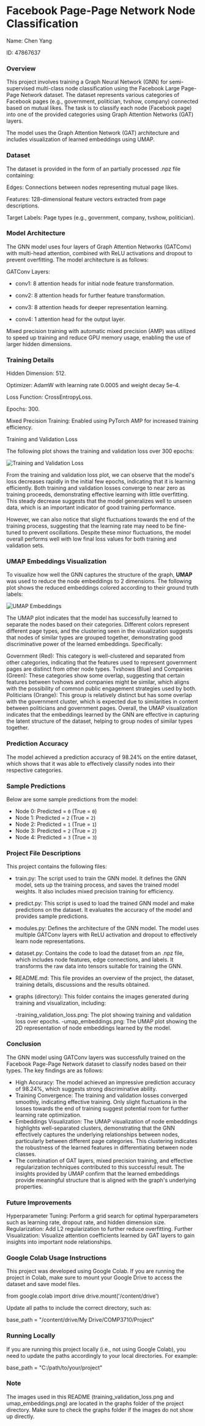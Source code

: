 # Facebook Page-Page Network Node Classification

Name: Chen Yang

ID: 47867637


### Overview

This project involves training a Graph Neural Network (GNN) for semi-supervised multi-class node classification using the Facebook Large Page-Page Network dataset. The dataset represents various categories of Facebook pages (e.g., government, politician, tvshow, company) connected based on mutual likes. The task is to classify each node (Facebook page) into one of the provided categories using Graph Attention Networks (GAT) layers.

The model uses the Graph Attention Network (GAT) architecture and includes visualization of learned embeddings using UMAP.


### Dataset

The dataset is provided in the form of an partially processed .npz file containing:

Edges: Connections between nodes representing mutual page likes.

Features: 128-dimensional feature vectors extracted from page descriptions.

Target Labels: Page types (e.g., government, company, tvshow, politician).

### Model Architecture

The GNN model uses four layers of Graph Attention Networks (GATConv) with multi-head attention, combined with ReLU activations and dropout to prevent overfitting. The model architecture is as follows:

GATConv Layers:

- conv1: 8 attention heads for initial node feature transformation.

- conv2: 8 attention heads for further feature transformation.

- conv3: 8 attention heads for deeper representation learning.

- conv4: 1 attention head for the output layer.

Mixed precision training with automatic mixed precision (AMP) was utilized to speed up training and reduce GPU memory usage, enabling the use of larger hidden dimensions.

### Training Details

Hidden Dimension: 512.

Optimizer: AdamW with learning rate 0.0005 and weight decay 5e-4.

Loss Function: CrossEntropyLoss.

Epochs: 300.

Mixed Precision Training: Enabled using PyTorch AMP for increased training efficiency.

Training and Validation Loss

The following plot shows the training and validation loss over 300 epochs:

![Training and Validation Loss](graphs/training_validation_loss.png)

From the training and validation loss plot, we can observe that the model's loss decreases rapidly in the initial few epochs, indicating that it is learning efficiently. Both training and validation losses converge to near zero as training proceeds, demonstrating effective learning with little overfitting. This steady decrease suggests that the model generalizes well to unseen data, which is an important indicator of good training performance.

However, we can also notice that slight fluctuations towards the end of the training process, suggesting that the learning rate may need to be fine-tuned to prevent oscillations. Despite these minor fluctuations, the model overall performs well with low final loss values for both training and validation sets.

### UMAP Embeddings Visualization
To visualize how well the GNN captures the structure of the graph, **UMAP** was used to reduce the node embeddings to 2 dimensions. The following plot shows the reduced embeddings colored according to their ground truth labels:

![UMAP Embeddings](graphs/umap_embeddings.png)

The UMAP plot indicates that the model has successfully learned to separate the nodes based on their categories. Different colors represent different page types, and the clustering seen in the visualization suggests that nodes of similar types are grouped together, demonstrating good discriminative power of the learned embeddings. Specifically:

Government (Red): This category is well-clustered and separated from other categories, indicating that the features used to represent government pages are distinct from other node types.
Tvshows (Blue) and Companies (Green): These categories show some overlap, suggesting that certain features between tvshows and companies might be similar, which aligns with the possibility of common public engagement strategies used by both.
Politicians (Orange): This group is relatively distinct but has some overlap with the government cluster, which is expected due to similarities in content between politicians and government pages.
Overall, the UMAP visualization indicates that the embeddings learned by the GNN are effective in capturing the latent structure of the dataset, helping to group nodes of similar types together.

### Prediction Accuracy
The model achieved a prediction accuracy of 98.24% on the entire dataset, which shows that it was able to effectively classify nodes into their respective categories.

### Sample Predictions
Below are some sample predictions from the model:

- Node 0: Predicted = `0` (True = `0`)
- Node 1: Predicted = `2` (True = `2`)
- Node 2: Predicted = `1` (True = `1`)
- Node 3: Predicted = `2` (True = `2`)
- Node 4: Predicted = `3` (True = `3`)


### Project File Descriptions
This project contains the following files:

- train.py: The script used to train the GNN model. It defines the GNN model, sets up the training process, and saves the trained model weights. It also includes mixed precision training for efficiency.

- predict.py: This script is used to load the trained GNN model and make predictions on the dataset. It evaluates the accuracy of the model and provides sample predictions.

- modules.py: Defines the architecture of the GNN model. The model uses multiple GATConv layers with ReLU activation and dropout to effectively learn node representations.

- dataset.py: Contains the code to load the dataset from an .npz file, which includes node features, edge connections, and labels. It transforms the raw data into tensors suitable for training the GNN.

- README.md: This file provides an overview of the project, the dataset, training details, discussions and the results obtained.

- graphs (directory): This folder contains the images generated during training and visualization, including:

  -training_validation_loss.png: The plot showing training and validation loss over epochs.
  -umap_embeddings.png: The UMAP plot showing the 2D representation of node embeddings learned by the model.

### Conclusion
The GNN model using GATConv layers was successfully trained on the Facebook Page-Page Network dataset to classify nodes based on their types. The key findings are as follows:

- High Accuracy: The model achieved an impressive prediction accuracy of 98.24%, which suggests strong discriminative ability.
- Training Convergence: The training and validation losses converged smoothly, indicating effective training. Only slight fluctuations in the losses towards the end of training suggest potential room for further learning rate optimization.
- Embeddings Visualization: The UMAP visualization of node embeddings highlights well-separated clusters, demonstrating that the GNN effectively captures the underlying relationships between nodes, particularly between different page categories. This clustering indicates the robustness of the learned features in differentiating between node classes.
- The combination of GAT layers, mixed precision training, and effective regularization techniques contributed to this successful result. The insights provided by UMAP confirm that the learned embeddings provide meaningful structure that is aligned with the graph's underlying properties.

### Future Improvements
Hyperparameter Tuning: Perform a grid search for optimal hyperparameters such as learning rate, dropout rate, and hidden dimension size.
Regularization: Add L2 regularization to further reduce overfitting.
Further Visualization: Visualize attention coefficients learned by GAT layers to gain insights into important node relationships.

### Google Colab Usage Instructions
This project was developed using Google Colab. If you are running the project in Colab, make sure to mount your Google Drive to access the dataset and save model files.

from google.colab import drive
drive.mount('/content/drive')

Update all paths to include the correct directory, such as:

base_path = "/content/drive/My Drive/COMP3710/Project"

### Running Locally
If you are running this project locally (i.e., not using Google Colab), you need to update the paths accordingly to your local directories. For example:

base_path = "C:/path/to/your/project"

### Note
The images used in this README (training_validation_loss.png and umap_embeddings.png) are located in the graphs folder of the project directory. Make sure to check the graphs folder if the images do not show up directly.
